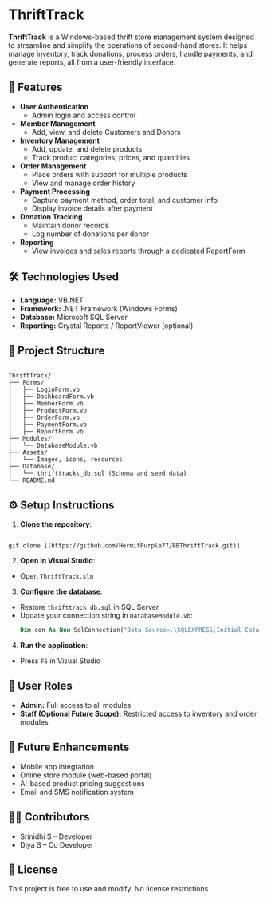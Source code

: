 # ThriftTrack

**ThriftTrack** is a Windows-based thrift store management system designed to streamline and simplify the operations of second-hand stores. It helps manage inventory, track donations, process orders, handle payments, and generate reports, all from a user-friendly interface.

## 📌 Features

- **User Authentication**
  - Admin login and access control
- **Member Management**
  - Add, view, and delete Customers and Donors
- **Inventory Management**
  - Add, update, and delete products
  - Track product categories, prices, and quantities
- **Order Management**
  - Place orders with support for multiple products
  - View and manage order history
- **Payment Processing**
  - Capture payment method, order total, and customer info
  - Display invoice details after payment
- **Donation Tracking**
  - Maintain donor records
  - Log number of donations per donor
- **Reporting**
  - View invoices and sales reports through a dedicated ReportForm

## 🛠️ Technologies Used

- **Language:** VB.NET
- **Framework:** .NET Framework (Windows Forms)
- **Database:** Microsoft SQL Server
- **Reporting:** Crystal Reports / ReportViewer (optional)

## 📁 Project Structure

```

ThriftTrack/
├── Forms/
│   ├── LoginForm.vb
│   ├── DashboardForm.vb
│   ├── MemberForm.vb
│   ├── ProductForm.vb
│   ├── OrderForm.vb
│   ├── PaymentForm.vb
│   ├── ReportForm.vb
├── Modules/
│   └── DatabaseModule.vb
├── Assets/
│   └── Images, icons, resources
├── Database/
│   └── thrifttrack\_db.sql (Schema and seed data)
└── README.md

```

## ⚙️ Setup Instructions

1. **Clone the repository**:
```

git clone [(https://github.com/HermitPurple77/BBThriftTrack.git)]

````

2. **Open in Visual Studio**:
- Open `ThriftTrack.sln`

3. **Configure the database**:
- Restore `thrifttrack_db.sql` in SQL Server
- Update your connection string in `DatabaseModule.vb`:
  ```vb
  Dim con As New SqlConnection("Data Source=.\SQLEXPRESS;Initial Catalog=thrifttrack_db;Integrated Security=True")
  ```

4. **Run the application**:
- Press `F5` in Visual Studio

## 👥 User Roles

- **Admin:** Full access to all modules
- **Staff (Optional Future Scope):** Restricted access to inventory and order modules

## 🚀 Future Enhancements

- Mobile app integration
- Online store module (web-based portal)
- AI-based product pricing suggestions
- Email and SMS notification system

## 🧑‍💻 Contributors

- Srinidhi S – Developer
- Diya S – Co Developer
  

## 📄 License

This project is free to use and modify. No license restrictions.
````
